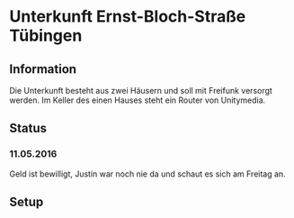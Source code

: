 # Unterkunft Ernst-Bloch-Straße Tübingen

## Information
Die Unterkunft besteht aus zwei Häusern und soll mit Freifunk versorgt werden. Im Keller des einen Hauses steht ein Router von Unitymedia.

## Status
### 11.05.2016
Geld ist bewilligt, Justin war noch nie da und schaut es sich am Freitag an.

## Setup


